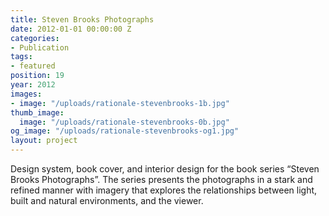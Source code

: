 ```yaml
---
title: Steven Brooks Photographs
date: 2012-01-01 00:00:00 Z
categories:
- Publication
tags:
- featured
position: 19
year: 2012
images:
- image: "/uploads/rationale-stevenbrooks-1b.jpg"
thumb_image:
  image: "/uploads/rationale-stevenbrooks-0b.jpg"
og_image: "/uploads/rationale-stevenbrooks-og1.jpg"
layout: project
---
```


Design system, book cover, and interior design for the book series “Steven Brooks Photographs”. The series presents the photographs in a stark and refined manner with imagery that explores the relationships between light, built and natural environments, and the viewer.